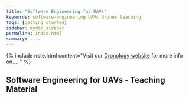 ```yaml
---
title: "Software Engineering for UAVs"
keywords: software-engineering UAVs drones teaching
tags: [getting_started]
sidebar: mydoc_sidebar
permalink: index.html
summary: ....
---
```


{% include note.html content="Visit our  <a href='https://tinyletter.com/tomjoht'>Dronology website</a> for more info on.... " %}

## Software Engineering for UAVs - Teaching Material


